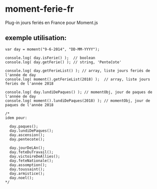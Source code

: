moment-ferie-fr
===============

Plug-in jours feriés en France pour Moment.js


exemple utilisation:
-----------

    var day = moment("9-6-2014", "DD-MM-YYYY");

    console.log( day.isFerie() );  // boolean
    console.log( day.getFerie() ); // string, 'Penteĉote'
  
    console.log( day.getFerieList() ); // array, liste jours feriés de l'année de day
    console.log( moment().getFerieList(2018) );  // array, liste jours feriés de l'année 2018
  
    console.log( day.lundiDePaques() ); // momentObj, jour de paques de l'année de day
    console.log( moment().lundiDePaques(2018) ); // momentObj, jour de paques de l'année 2018
  
    /*
    idem pour:
    
      day.paques();
      day.lundiDePaques();
      day.ascension();
      day.pentecote();
    
      day.jourDeLAn();
      day.feteDuTravail();
      day.victoireDeAllies();
      day.feteNationale();
      day.assomption();
      day.toussaint();
      day.armistice();
      day.noel();
    */
  
  
  

